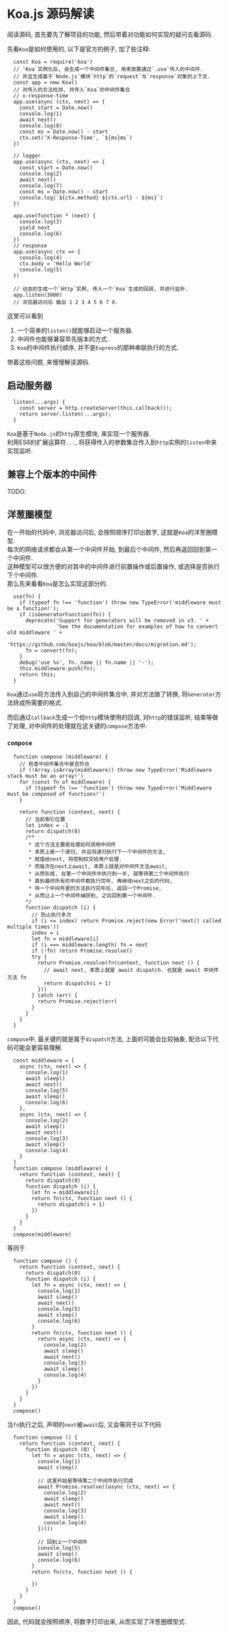 # Koa.js 源码解读

阅读源码, 首先要先了解项目的功能, 然后带着对功能如何实现的疑问去看源码.

先看`Koa`是如何使用的, 以下是官方的例子, 加了些注释:
```es6
  const Koa = require('koa')
  // `Koa`实例化后, 会生成一个中间件集合, 用来放置通过`.use`传入的中间件.
  // 并且生成基于`Node.js`模块`http`的`request`与`response`对象的上下文.
  const app = new Koa()
  // 对传入的方法检测, 并传入`Koa`的中间件集合
  // x-response-time
  app.use(async (ctx, next) => {
    const start = Date.now()
    console.log(1)
    await next()
    console.log(8)
    const ms = Date.now() - start
    ctx.set('X-Response-Time', `${ms}ms`)
  })

  // logger
  app.use(async (ctx, next) => {
    const start = Date.now()
    console.log(2)
    await next()
    console.log(7)
    const ms = Date.now() - start
    console.log(`${ctx.method} ${ctx.url} - ${ms}`)
  })

  app.use(function * (next) {
    console.log(3)
    yield next
    console.log(6)
  })
  // response
  app.use(async ctx => {
    console.log(4)
    ctx.body = 'Hello World'
    console.log(5)
  })

  // 动态的生成一个`Http`实例, 传入一个`Koa`生成的回调, 并进行监听.
  app.listen(3000)
  // 浏览器访问后 输出 1 2 3 4 5 6 7 8.
```
这里可以看到
1. 一个简单的`listen()`就能够启动一个服务器.  
2. 中间件也能够兼容早先版本的方式.  
3. `Koa`的中间件执行顺序, 并不是`Express`的那种串联执行的方式.  

带着这些问题, 来慢慢解读源码.

## 启动服务器
```es6
  listen(...args) {
    const server = http.createServer(this.callback());
    return server.listen(...args);
  }
```
`Koa`是基于`Node.js`的`http`原生模块, 来实现一个服务器.  
利用ES6的扩展运算符`...`, 将获得传入的参数集合传入到`http`实例的`listen`中来实现监听.  



## 兼容上个版本的中间件
TODO:



## 洋葱圈模型
在一开始的代码中, 浏览器访问后, 会按照顺序打印出数字, 这就是`Koa`的洋葱圈模型.  
每次的网络请求都会从第一个中间件开始, 到最后个中间件, 然后再返回回到第一个中间件.  
这种模型可以很方便的对其中的中间件进行前置操作或后置操作, 或选择是否执行下个中间件.  
那么先来看看`Koa`是怎么实现这部分的.

```es6
  use(fn) {
    if (typeof fn !== 'function') throw new TypeError('middleware must be a function!');
    if (isGeneratorFunction(fn)) {
      deprecate('Support for generators will be removed in v3. ' +
                'See the documentation for examples of how to convert old middleware ' +
                'https://github.com/koajs/koa/blob/master/docs/migration.md');
      fn = convert(fn);
    }
    debug('use %s', fn._name || fn.name || '-');
    this.middleware.push(fn);
    return this;
  }
```
`Koa`通过`use`将方法传入到自己的中间件集合中, 并对方法做了转换, 将`Generator`方法转成所需要的格式.

而后通过`callback`生成一个给`http`模块使用的回调, 对`http`的错误监听, 结束等做了处理, 对中间件的处理就在这关键的`compose`方法中.

### `compose`
```es6
  function compose (middleware) {
    // 检查中间件集合中是否符合
    if (!Array.isArray(middleware)) throw new TypeError('Middleware stack must be an array!')
    for (const fn of middleware) {
      if (typeof fn !== 'function') throw new TypeError('Middleware must be composed of functions!')
    }

    return function (context, next) {
      // 当前索引位置
      let index = -1
      return dispatch(0)
      /**
       * 这个方法主要是处理如何调用中间件
       * 本质上是一个递归, 并且将递归执行下一个中间件的方法,
       * 赋值给next, 将控制权交给用户处理.
       * 而每次在next上await, 本质上就是对中间件方法await,
       * 从而形成, 在第一个中间件中执行到一半, 就等待第二个中间件执行
       * 直到最终所有的中间件都执行完毕, 再继续next之后的代码,
       * 待一个中间件里的方法执行完毕后, 返回一个Promise,
       * 从而让上一个中间件捕获到, 之后回到第一个中间件.
      */
      function dispatch (i) {
        // 防止执行多次
        if (i <= index) return Promise.reject(new Error('next() called multiple times'))
        index = i
        let fn = middleware[i]
        if (i === middleware.length) fn = next
        if (!fn) return Promise.resolve()
        try {
          return Promise.resolve(fn(context, function next () {
            // await next, 本质上就是 await dispatch. 也就是 await 中间件方法 fn
            return dispatch(i + 1)
          }))
        } catch (err) {
          return Promise.reject(err)
        }
      }
    }
  }
```
`compose`中, 最关键的就是属于`dispatch`方法, 上面的可能会比较抽象, 配合以下代码可能会更容易理解.

```es6
  const middleware = [
    async (ctx, next) => {
      console.log(1)
      await sleep()
      await next()
      console.log(5)
      await sleep()
      console.log(6)
    },
    async (ctx, next) => {
      console.log(2)
      await sleep()
      await next()
      console.log(3)
      await sleep()
      console.log(4)
    }
  ]
  function compose (middleware) {
    return function (context, next) {
      return dispatch(0)
      function dispatch (i) {
        let fn = middleware[i]
        return fn(ctx, function next () {
          return dispatch(i + 1)
        })
      }
    }
  }
  compose(middleware)
```
等同于
```es6
  function compose () {
    return function (context, next) {
      return dispatch(0)
      function dispatch (i) {
        let fn = async (ctx, next) => {
          console.log(1)
          await sleep()
          await next()
          console.log(5)
          await sleep()
          console.log(6)
        }
        return fn(ctx, function next () {
          return async (ctx, next) => {
            console.log(2)
            await sleep()
            await next()
            console.log(3)
            await sleep()
            console.log(4)
          }
        })
      }
    }
  }
  compose()
```
当`fn`执行之后, 声明的`next`被`await`后, 又会等同于以下代码
```es6
  function compose () {
    return function (context, next) {
      function dispatch (0) {
        let fn = async (ctx, next) => {
          console.log(1)
          await sleep()

          // 这里开始是等待第二个中间件执行完成
          await Promise.resolve((async (ctx, next) => {
            console.log(2)
            await sleep()
            await next()
            console.log(3)
            await sleep()
            console.log(4)
          })())

          // 回到上一个中间件
          console.log(5)
          await sleep()
          console.log(6)
        }
        return fn(ctx, function next () {
          
        })
      }
    }
  }
  compose()
```
因此, 代码就会按照顺序, 将数字打印出来, 从而实现了洋葱圈模型式.